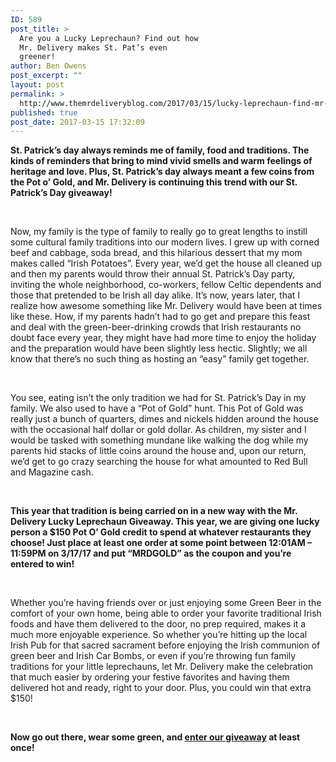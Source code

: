 ```yaml
---
ID: 589
post_title: >
  Are you a Lucky Leprechaun? Find out how
  Mr. Delivery makes St. Pat’s even
  greener!
author: Ben Owens
post_excerpt: ""
layout: post
permalink: >
  http://www.themrdeliveryblog.com/2017/03/15/lucky-leprechaun-find-mr-delivery-makes-st-pats-even-greener/
published: true
post_date: 2017-03-15 17:32:09
---
```

<strong>St. Patrick’s day always reminds me of family, food and traditions. The kinds of reminders that bring to mind vivid smells and warm feelings of heritage and love. Plus, St. Patrick’s day always meant a few coins from the Pot o’ Gold, and Mr. Delivery is continuing this trend with our St. Patrick’s Day giveaway!</strong>

&nbsp;

Now, my family is the type of family to really go to great lengths to instill some cultural family traditions into our modern lives. I grew up with corned beef and cabbage, soda bread, and this hilarious dessert that my mom makes called “Irish Potatoes”. Every year, we’d get the house all cleaned up and then my parents would throw their annual St. Patrick’s Day party, inviting the whole neighborhood, co-workers, fellow Celtic dependents and those that pretended to be Irish all day alike. It’s now, years later, that I realize how awesome something like Mr. Delivery would have been at times like these. How, if my parents hadn’t had to go get and prepare this feast and deal with the green-beer-drinking crowds that Irish restaurants no doubt face every year, they might have had more time to enjoy the holiday and the preparation would have been slightly less hectic. Slightly; we all know that there’s no such thing as hosting an “easy” family get together.

&nbsp;

You see, eating isn’t the only tradition we had for St. Patrick’s Day in my family. We also used to have a “Pot of Gold” hunt. This Pot of Gold was really just a bunch of quarters, dimes and nickels hidden around the house with the occasional half dollar or gold dollar. As children, my sister and I would be tasked with something mundane like walking the dog while my parents hid stacks of little coins around the house and, upon our return, we’d get to go crazy searching the house for what amounted to Red Bull and Magazine cash.

&nbsp;

<strong>This year that tradition is being carried on in a new way with the Mr. Delivery Lucky Leprechaun Giveaway. This year, we are giving one lucky person a $150 Pot O’ Gold credit to spend at whatever restaurants they choose! Just place at least one order at some point between 12:01AM – 11:59PM on 3/17/17 and put “MRDGOLD” as the coupon and you’re entered to win!</strong>

&nbsp;

Whether you’re having friends over or just enjoying some Green Beer in the comfort of your own home, being able to order your favorite traditional Irish foods and have them delivered to the door, no prep required, makes it a much more enjoyable experience. So whether you’re hitting up the local Irish Pub for that sacred sacrament before enjoying the Irish communion of green beer and Irish Car Bombs, or even if you’re throwing fun family traditions for your little leprechauns, let Mr. Delivery make the celebration that much easier by ordering your festive favorites and having them delivered hot and ready, right to your door. Plus, you could win that extra $150!

&nbsp;

<strong>Now go out there, wear some green, and <a href="http://www.mrdelivery.com">enter our giveaway</a> at least once!</strong>
